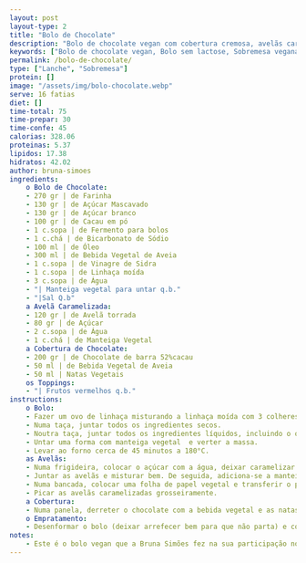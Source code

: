 ```yaml
---
layout: post
layout-type: 2
title: "Bolo de Chocolate"
description: "Bolo de chocolate vegan com cobertura cremosa, avelãs caramelizadas e frutos vermelhos"
keywords: ["Bolo de chocolate vegan, Bolo sem lactose, Sobremesa vegana, Como fazer bolo vegano com avelãs caramelizadas, Bolo sem ovos e sem leite com chocolate e frutos vermelhos, Receita de sobremesa vegana saudável e deliciosa, Sobremesa sem ingredientes de origem animal, Cobertura de chocolate vegano, Sobremesa vegana para festas, Bolo com linhaça como substituto de ovo"]
permalink: /bolo-de-chocolate/
type: ["Lanche", "Sobremesa"]
protein: []
image: "/assets/img/bolo-chocolate.webp"
serve: 16 fatias
diet: []
time-total: 75
time-prepar: 30 
time-confe: 45 
calorias: 328.06
proteinas: 5.37
lipidos: 17.38
hidratos: 42.02
author: bruna-simoes
ingredients:
    o Bolo de Chocolate:
    - 270 gr | de Farinha 
    - 130 gr | de Açúcar Mascavado 
    - 130 gr | de Açúcar branco 
    - 100 gr | de Cacau em pó 
    - 1 c.sopa | de Fermento para bolos 
    - 1 c.chá | de Bicarbonato de Sódio
    - 100 ml | de Óleo 
    - 300 ml | de Bebida Vegetal de Aveia 
    - 1 c.sopa | de Vinagre de Sidra 
    - 1 c.sopa | de Linhaça moída
    - 3 c.sopa | de Água
    - "| Manteiga vegetal para untar q.b."
    - "|Sal Q.b"
    a Avelã Caramelizada:
    - 120 gr | de Avelã torrada 
    - 80 gr | de Açúcar
    - 2 c.sopa | de Água
    - 1 c.chá | de Manteiga Vegetal 
    a Cobertura de Chocolate:
    - 200 gr | de Chocolate de barra 52%cacau 
    - 50 ml | de Bebida Vegetal de Aveia 
    - 50 ml | Natas Vegetais 
    os Toppings:
    - "| Frutos vermelhos q.b."
instructions:
    o Bolo:
    - Fazer um ovo de linhaça misturando a linhaça moída com 3 colheres de sopa de água e deixar repousar durante 5 minutas até obter uma textura gelatinosa. 
    - Numa taça, juntar todos os ingredientes secos.
    - Noutra taça, juntar todos os ingredientes líquidos, incluindo o ovo de linhaça. Depois de bem misturado, juntar os líquidos aos secos e misturar levemente até obter uma textura homogénea.
    - Untar uma forma com manteiga vegetal  e verter a massa.
    - Levar ao forno cerca de 45 minutos a 180°C. 
    as Avelãs:
    - Numa frigideira, colocar o açúcar com a água, deixar caramelizar envolvendo sempre muito bem para que o caramelo não torre.
    - Juntar as avelãs e misturar bem. De seguida, adiciona-se a manteiga e mexe-se bem.
    - Numa bancada, colocar uma folha de papel vegetal e transferir o preparado das avelãs, espalhando bem para que arrefeça.
    - Picar as avelãs caramelizadas grosseiramente.
    a Cobertura:
    - Numa panela, derreter o chocolate com a bebida vegetal e as natas até obter um creme homogéneo e brilhante.
    o Empratamento:
    - Desenformar o bolo (deixar arrefecer bem para que não parta) e cobrir o bolo com o chocolate, juntar as avelãs caramelizadas por cima e os frutos vermelhos.
notes:
    - Este é o bolo vegan que a Bruna Simões fez na sua participação no marsterchef. Receita original está disponivel no [site da rtp](https://media.rtp.pt/masterchef/memoria-de-chocolate-vegan/)
---
```


